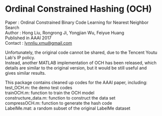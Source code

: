 # Ordinal Constrained Hashing (OCH)

Paper : Ordinal Constrained Binary Code Learning for Nearest Neighbor Search  <br />
Author : Hong Liu, Rongrong Ji, Yongjian Wu, Feiyue Huang<br />
Published in AAAI 2017  <br />
Contact : lynnliu.xmu@gmail.com  <br />

Unfortunately, the original code cannot be shared, due to the Tencent Youtu Lab's IP policy.  <br /> 
Instead, another MATLAB implementation of OCH has been released, which details are similar to the original version, but it would be still useful and gives similar results.

This package contains cleaned up codes for the AAAI paper, including:  <br />
test_OCH.m: the demo test codes  <br />
trainOCH.m: function to train the OCH model  <br />
constructure_data.m: function to construct the data set  <br />
compressOCH.m: function to generate the hash code  <br />
LabelMe.mat: a random subset of the original LabelMe dataset
